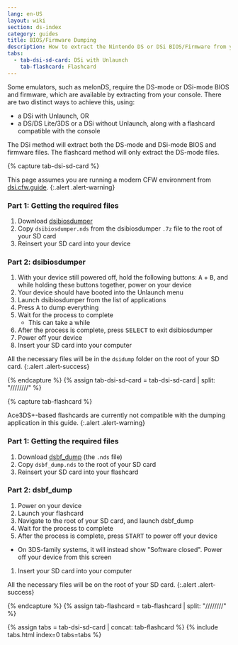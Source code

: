 ```yaml
---
lang: en-US
layout: wiki
section: ds-index
category: guides
title: BIOS/Firmware Dumping
description: How to extract the Nintendo DS or DSi BIOS/Firmware from your console
tabs:
  - tab-dsi-sd-card: DSi with Unlaunch
    tab-flashcard: Flashcard
---
```


Some emulators, such as melonDS, require the DS-mode or DSi-mode BIOS and firmware, which are available by extracting from your console. There are two distinct ways to achieve this, using:
- a DSi with Unlaunch, OR
- a DS/DS Lite/3DS or a DSi without Unlaunch, along with a flashcard compatible with the console

The DSi method will extract both the DS-mode and DSi-mode BIOS and firmware files. The flashcard method will only extract the DS-mode files.

{% capture tab-dsi-sd-card %}

This page assumes you are running a modern CFW environment from [dsi.cfw.guide](https://dsi.cfw.guide).
{:.alert .alert-warning}

### Part 1: Getting the required files

1. Download [dsibiosdumper](https://melonds.kuribo64.net/downloads/dsibiosdumper.7z)
1. Copy `dsibiosdumper.nds` from the dsibiosdumper `.7z` file to the root of your SD card
1. Reinsert your SD card into your device

### Part 2: dsibiosdumper
1. With your device still powered off, hold the following buttons: <kbd class="face">A</kbd> + <kbd class="face">B</kbd>, and while holding these buttons together, power on your device
1. Your device should have booted into the Unlaunch menu
1. Launch dsibiosdumper from the list of applications
1. Press <kbd class="face">A</kbd> to dump everything
1. Wait for the process to complete
    - This can take a while
1. After the process is complete, press <kbd>SELECT</kbd> to exit dsibiosdumper
1. Power off your device
1. Insert your SD card into your computer

All the necessary files will be in the `dsidump` folder on the root of your SD card.
{:.alert .alert-success}

{% endcapture %}
{% assign tab-dsi-sd-card = tab-dsi-sd-card | split: "////////" %}

{% capture tab-flashcard %}

Ace3DS+-based flashcards are currently not compatible with the dumping application in this guide.
{:.alert .alert-warning}

### Part 1: Getting the required files

1. Download [dsbf_dump](https://github.com/DS-Homebrew/dsbf_dump/releases/latest) (the `.nds` file)
1. Copy `dsbf_dump.nds` to the root of your SD card
1. Reinsert your SD card into your flashcard

### Part 2: dsbf_dump
1. Power on your device
1. Launch your flashcard
1. Navigate to the root of your SD card, and launch dsbf_dump
1. Wait for the process to complete
1. After the process is complete, press <kbd>START</kbd> to power off your device
  - On 3DS-family systems, it will instead show "Software closed". Power off your device from this screen
1. Insert your SD card into your computer

All the necessary files will be on the root of your SD card.
{:.alert .alert-success}

{% endcapture %}
{% assign tab-flashcard = tab-flashcard | split: "////////" %}

{% assign tabs = tab-dsi-sd-card | concat: tab-flashcard %}
{% include tabs.html index=0 tabs=tabs %}
